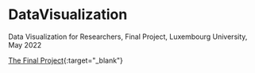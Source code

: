 # DataVisualization
Data Visualization for Researchers, Final Project, Luxembourg University, May 2022

[The Final Project](https://shrnkm.github.io/DataVisualization/){:target="\_blank"}
